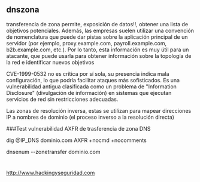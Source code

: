 ## dnszona

transferencia de zona permite, exposición de datos!!, obtener una lista de objetivos potenciales. Además, las empresas suelen utilizar una convención de nomenclatura que puede dar pistas sobre la aplicación principal de un servidor (por ejemplo, proxy.example.com, payroll.example.com, b2b.example.com, etc.). Por lo tanto, esta información es muy útil para un atacante, que puede usarla para obtener información sobre la topología de la red e identificar nuevos objetivos

CVE-1999-0532 no es crítica por sí sola, su presencia indica mala configuración, lo que podría facilitar ataques más sofisticados. Es una vulnerabilidad antigua clasificada como un problema de "Information Disclosure" (divulgación de información) en sistemas que ejecutan servicios de red sin restricciones adecuadas.

Las zonas de resolución inversa, estas se utilizan para mapear direcciones IP a nombres de dominio (el proceso inverso a la resolución directa)




###Test vulnerabilidad AXFR de trasferencia de zona DNS

dig @IP_DNS dominio.com AXFR +nocmd +nocomments

dnsenum --zonetransfer dominio.com




#
http://www.hackingyseguridad.com
#
